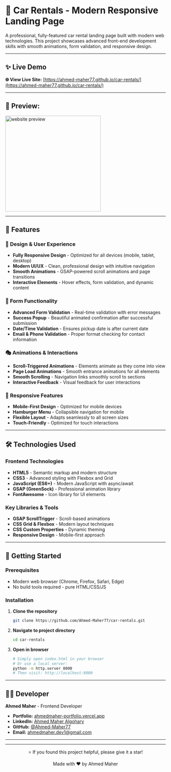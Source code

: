 # 🚗 Car Rentals - Modern Responsive Landing Page

A professional, fully-featured car rental landing page built with modern web technologies. This project showcases advanced front-end development skills with smooth animations, form validation, and responsive design.

---


## ✨ Live Demo

**🌐 View Live Site:** [https://ahmed-maher77.github.io/car-rentals/](https://ahmed-maher77.github.io/car-rentals/)

---

## 📸 Preview:
<a href="https://ahmed-maher77.github.io/car-rentals/" title="demo">
  <img src="uploaded-img-on-github-readme" alt="website preview" 
  width="300">
</a>

---

## 🎯 Features

### 🎨 **Design & User Experience**

-   **Fully Responsive Design** - Optimized for all devices (mobile, tablet, desktop)
-   **Modern UI/UX** - Clean, professional design with intuitive navigation
-   **Smooth Animations** - GSAP-powered scroll animations and page transitions
-   **Interactive Elements** - Hover effects, form validation, and dynamic content

### 📝 **Form Functionality**

-   **Advanced Form Validation** - Real-time validation with error messages
-   **Success Popup** - Beautiful animated confirmation after successful submission
-   **Date/Time Validation** - Ensures pickup date is after current date
-   **Email & Phone Validation** - Proper format checking for contact information

### 🎭 **Animations & Interactions**

-   **Scroll-Triggered Animations** - Elements animate as they come into view
-   **Page Load Animations** - Smooth entrance animations for all elements
-   **Smooth Scrolling** - Navigation links smoothly scroll to sections
-   **Interactive Feedback** - Visual feedback for user interactions

### 📱 **Responsive Features**

-   **Mobile-First Design** - Optimized for mobile devices
-   **Hamburger Menu** - Collapsible navigation for mobile
-   **Flexible Layout** - Adapts seamlessly to all screen sizes
-   **Touch-Friendly** - Optimized for touch interactions

---

## 🛠️ Technologies Used

### **Frontend Technologies**

-   **HTML5** - Semantic markup and modern structure
-   **CSS3** - Advanced styling with Flexbox and Grid
-   **JavaScript (ES6+)** - Modern JavaScript with async/await
-   **GSAP (GreenSock)** - Professional animation library
-   **FontAwesome** - Icon library for UI elements

### **Key Libraries & Tools**

-   **GSAP ScrollTrigger** - Scroll-based animations
-   **CSS Grid & Flexbox** - Modern layout techniques
-   **CSS Custom Properties** - Dynamic theming
-   **Responsive Design** - Mobile-first approach

---

## 🚀 Getting Started

### **Prerequisites**

-   Modern web browser (Chrome, Firefox, Safari, Edge)
-   No build tools required - pure HTML/CSS/JS

### **Installation**

1. **Clone the repository**

    ```bash
    git clone https://github.com/Ahmed-Maher77/car-rentals.git
    ```

2. **Navigate to project directory**

    ```bash
    cd car-rentals
    ```

3. **Open in browser**
    ```bash
    # Simply open index.html in your browser
    # Or use a local server:
    python -m http.server 8000
    # Then visit: http://localhost:8000
    ```
---

<!-- ## 🎯 Performance Features

-   **Optimized images** for fast loading
-   **Minimal dependencies** for better performance
-   **Efficient animations** with GSAP
-   **Semantic HTML** for better SEO
-   **Accessible design** with ARIA labels

--- -->

<!-- ## 🤝 Contributing

1. Fork the repository
2. Create your feature branch (`git checkout -b feature/AmazingFeature`)
3. Commit your changes (`git commit -m 'Add some AmazingFeature'`)
4. Push to the branch (`git push origin feature/AmazingFeature`)
5. Open a Pull Request

--- -->

## 👨‍💻 Developer

**Ahmed Maher** - Frontend Developer

-   **Portfolio:** [ahmedmaher-portfolio.vercel.app](https://ahmedmaher-portfolio.vercel.app/)
-   **LinkedIn:** [Ahmed Maher Algohary](https://www.linkedin.com/in/ahmed-maher-algohary)
-   **GitHub:** [@Ahmed-Maher77](https://github.com/Ahmed-Maher77)
-   **Email:** ahmedmaher.dev1@gmail.com

---


---

<div align="center">
  <p>⭐ If you found this project helpful, please give it a star!</p>
  <p>Made with ❤️ by Ahmed Maher</p>
</div>
